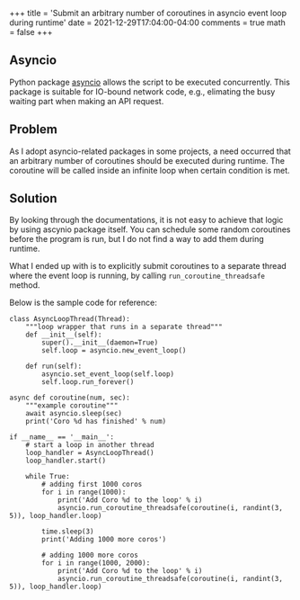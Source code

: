 +++
title = 'Submit an arbitrary number of coroutines in asyncio event loop during runtime'
date = 2021-12-29T17:04:00-04:00
comments = true
math = false
+++

## Asyncio

Python package [asyncio](https://docs.python.org/3/library/asyncio.html) allows the script to be executed concurrently. This package is suitable for IO-bound network code, e.g., elimating the busy waiting part when making an API request.

## Problem

As I adopt asyncio-related packages in some projects, a need occurred that an arbitrary number of coroutines should be executed during runtime. The coroutine will be called inside an infinite loop when certain condition is met.

## Solution

By looking through the documentations, it is not easy to achieve that logic by using ascynio package itself. You can schedule some random coroutines before the program is run, but I do not find a way to add them during runtime.

What I ended up with is to explicitly submit coroutines to a separate thread where the event loop is running, by calling `run_coroutine_threadsafe` method.

Below is the sample code for reference:

```
class AsyncLoopThread(Thread):
    """loop wrapper that runs in a separate thread"""
    def __init__(self):
        super().__init__(daemon=True)
        self.loop = asyncio.new_event_loop()

    def run(self):
        asyncio.set_event_loop(self.loop)
        self.loop.run_forever()

async def coroutine(num, sec):
    """example coroutine"""
    await asyncio.sleep(sec)
    print('Coro %d has finished' % num)

if __name__ == '__main__':
    # start a loop in another thread
    loop_handler = AsyncLoopThread()
    loop_handler.start()

    while True:
        # adding first 1000 coros
        for i in range(1000):
            print('Add Coro %d to the loop' % i)
            asyncio.run_coroutine_threadsafe(coroutine(i, randint(3, 5)), loop_handler.loop)

        time.sleep(3)
        print('Adding 1000 more coros')

        # adding 1000 more coros
        for i in range(1000, 2000):
            print('Add Coro %d to the loop' % i)
            asyncio.run_coroutine_threadsafe(coroutine(i, randint(3, 5)), loop_handler.loop)
```
